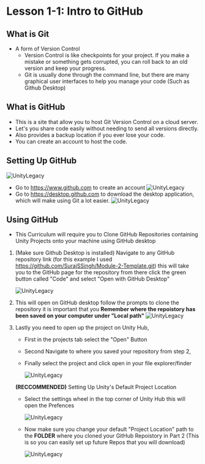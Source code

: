 # Lesson 1-1: Intro to GitHub
## What is Git
* A form of Version Control
    * Version Control is like checkpoints for your project. If you make a mistake or something gets corrupted, you can roll back to an old version and keep your progress.
    * Git is usually done through the command line, but there are many graphical user interfaces to help you manage your code (Such as Github Desktop)
## What is GitHub
* This is a site that allow you to host Git Version Control on a cloud server.
* Let's you share code easily without needing to send all versions directly.
* Also provides a backup location if you ever lose your code.
* You can create an account to host the code.
## Setting Up GitHub
![UnityLegacy](https://lh3.googleusercontent.com/dR1k2tWtF93MHTOsWqOqizWDUDYyHbD38wWkUS0DofLaLOZ_lS6cPaibx7jk210_1ZuZUw44yQCFHDjijRfV0pMKWJaeUQ6gRDQFS7VQmz_w76H8P9kDUPzD8nil0nLnFI6i9Ncr)
* Go to https://www.github.com to create an account
![UnityLegacy](https://lh3.googleusercontent.com/1WK1vYQ0_-JfVt8dYnbGib3ZtJIXd5Nhj5wWiyApmpuMBvmaBoIbj9JwfA-Jbbp1HLHQqPrSjQrqiNwrwpnMGM0QE9SrOPuQeVRAVrnUrS1pEljrnY8CZqZrIEHxgdD1CdhekO-F)
* Go to https://desktop.github.com to download the desktop application, which will make using Git a lot easier.
![UnityLegacy](https://lh5.googleusercontent.com/uEWjN2Dp4HfaX5GTmGJ9Kkbo5x8q7-dW3tzzL4-YX7YCoEMXtdgkIT9UxhRLbbL5zuMc8wsUz4QqV2utGODpf0wtFOiuNKrxOU9vyvv9F6b2GX0Qwf0ljhOFXA_gHjRN0pMM3f8_)


## Using GitHub
* This Curriculum will require you to Clone GitHub Repositories containing Unity Projects onto your machine using GitHub desktop

1. (Make sure Github Desktop is installed) Navigate to any GitHub repository link (for this example I used https://github.com/SurajSSingh/Module-2-Template.git) this will take you to the GitHub page for the repository from there click the green button called "Code" and select "Open with GitHub Desktop"

    ![UnityLegacy](https://cdn.discordapp.com/attachments/969018400695259199/1020727444564619316/img1.png)

2. This will open on GitHub desktop follow the prompts to clone the repository it is important that you **Remember where the repoistory has been saved on your computer under "Local path"** 
    ![UnityLegacy](https://cdn.discordapp.com/attachments/969018400695259199/1020727444124209172/img21.png)

3. Lastly you need to open up the project on Unity Hub, 
    * First in the projects tab select the "Open" Button
    * Second Navigate to where you saved your repository from step 2, 
    * Finally select the project and click open in your file explorer/finder

        ![UnityLegacy](https://cdn.discordapp.com/attachments/969018400695259199/1020727445093093497/img3.png)

    **(RECCOMMENDED)** Setting Up Unity's Default Project Location
    * Select the settings wheel in the top corner of Unity Hub this will open the Prefences

        ![UnityLegacy](https://cdn.discordapp.com/attachments/969018400695259199/1020728052684169368/img41.png)

    * Now make sure you change your default "Project Location" path to the **FOLDER** where you cloned your GitHub Repoistory in Part 2 (This is so you can easily set up future Repos that you will download) 

        ![UnityLegacy](https://cdn.discordapp.com/attachments/969018400695259199/1020727443696398456/img4.png)